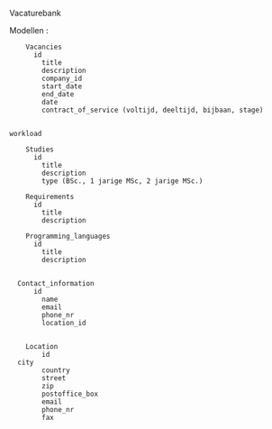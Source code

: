 

Vacaturebank

  Modellen :
	
		Vacancies
		  id
			title
			description
			company_id
			start_date
			end_date
			date
			contract_of_service (voltijd, deeltijd, bijbaan, stage)
	

	workload
		
		Studies
		  id
			title
			description
			type (BSc., 1 jarige MSc, 2 jarige MSc.)
		
		Requirements
		  id
			title
			description
		
		Programming_languages
		  id
			title
			description
			
				
	  Contact_information
		  id
			name
			email
			phone_nr
			location_id
								  
		
		Location
			id
      city
			country
			street
			zip
			postoffice_box
			email
			phone_nr
			fax
	 
